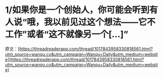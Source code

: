 # 1/如果你是一个创始人，你可能会听到有人说“哦，我以前见过这个想法——它不工作”或者“这不就像另一个[…]”

原文：[https://threadreaderapp.com/thread/1017843958330818561.html?utm_source=wanqu.co&utm_campaign=Wanqu+Daily&utm_medium=website](https://threadreaderapp.com/thread/1017843958330818561.html?utm_source=wanqu.co&utm_campaign=Wanqu+Daily&utm_medium=website)